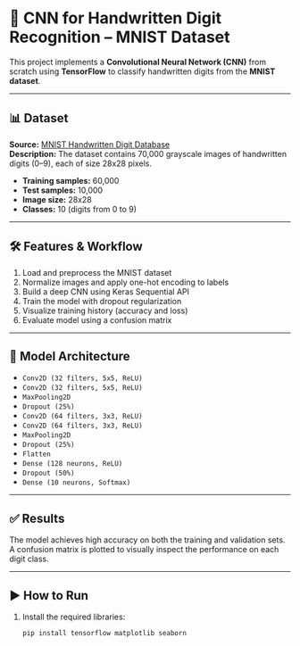 # 🧠 CNN for Handwritten Digit Recognition – MNIST Dataset

This project implements a **Convolutional Neural Network (CNN)** from scratch using **TensorFlow** to classify handwritten digits from the **MNIST dataset**.

---

## 📊 Dataset

**Source:** [MNIST Handwritten Digit Database](http://yann.lecun.com/exdb/mnist/)  
**Description:** The dataset contains 70,000 grayscale images of handwritten digits (0–9), each of size 28x28 pixels.

- **Training samples:** 60,000  
- **Test samples:** 10,000  
- **Image size:** 28x28  
- **Classes:** 10 (digits from 0 to 9)

---

## 🛠️ Features & Workflow

1. Load and preprocess the MNIST dataset  
2. Normalize images and apply one-hot encoding to labels  
3. Build a deep CNN using Keras Sequential API  
4. Train the model with dropout regularization  
5. Visualize training history (accuracy and loss)  
6. Evaluate model using a confusion matrix

---

## 🧠 Model Architecture

- `Conv2D (32 filters, 5x5, ReLU)`  
- `Conv2D (32 filters, 5x5, ReLU)`  
- `MaxPooling2D`  
- `Dropout (25%)`  
- `Conv2D (64 filters, 3x3, ReLU)`  
- `Conv2D (64 filters, 3x3, ReLU)`  
- `MaxPooling2D`  
- `Dropout (25%)`  
- `Flatten`  
- `Dense (128 neurons, ReLU)`  
- `Dropout (50%)`  
- `Dense (10 neurons, Softmax)`

---

## ✅ Results

The model achieves high accuracy on both the training and validation sets. A confusion matrix is plotted to visually inspect the performance on each digit class.

---

## ▶️ How to Run

1. Install the required libraries:
   ```bash
   pip install tensorflow matplotlib seaborn
